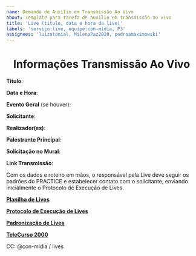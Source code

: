 ```yaml
---
name: Demanda de Auxilio em Transmissão Ao Vivo
about: Template para tarefa de auxilio em transmissão ao vivo 
title: 'Live (titulo, data e hora da live)'
labels: 'serviço:live, equipe:con-mídia, P3'
assignees: 'luizatonial, MilenaPaz2020, pedroamaximowski'
---
```


<h1 align="center" >Informações Transmissão Ao Vivo</h1>

**Titulo**:

**Data e Hora**:

**Evento Geral** (se houver):

**Solicitante**:

**Realizador(es)**:

**Palestrante Principal**:

**Solicitação no Mural**:

**Link Transmissão**:

Com os dados e roteiro em mãos, o responsável pela Live deve seguir os padrões do PRACTICE e estabelecer contato com o solicitante, enviando inicialmente o Protocolo de Execução de Lives.

**[Planilha de Lives](https://drive.google.com/drive/folders/16h-YVwTnRF49eqBYBRONKyLqPbisCIbH)**

**[Protocolo de Execução de Lives](https://drive.google.com/file/d/1KQ9vI1gKECqWHi4xwb3LrnuWCgKEHWyd/view?usp=sharing)**

**[Padronização de Lives](https://drive.google.com/file/d/1Bky3nLRTAoCejzHrH0D93GQ_gjsa4Hxl/view?usp=sharing)**

**[TeleCurso 2000](https://drive.google.com/drive/folders/1r_Gea2VxB3J-4VfIXr9jqXa2NgStNvCs?usp=sharing)**

CC: @con-midia / lives

